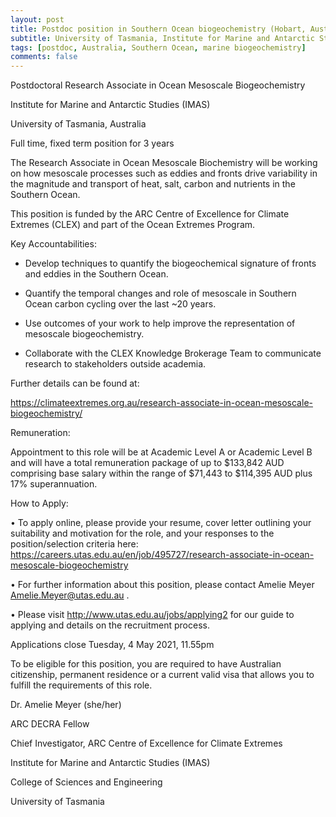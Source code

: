 ```yaml
---
layout: post
title: Postdoc position in Southern Ocean biogeochemistry (Hobart, Australia)
subtitle: University of Tasmania, Institute for Marine and Antarctic Studies (IMAS)
tags: [postdoc, Australia, Southern Ocean, marine biogeochemistry]
comments: false
---
```

Postdoctoral Research Associate in Ocean Mesoscale Biogeochemistry

Institute for Marine and Antarctic Studies (IMAS)

University of Tasmania, Australia

 

Full time, fixed term position for 3 years

 

The Research Associate in Ocean Mesoscale Biochemistry will be working on how mesoscale processes such as eddies and fronts drive variability in the magnitude and transport of heat, salt, carbon and nutrients in the Southern Ocean.

This position is funded by the ARC Centre of Excellence for Climate Extremes (CLEX) and part of the Ocean Extremes Program.

 

Key Accountabilities:

- Develop techniques to quantify the biogeochemical signature of fronts and eddies in the Southern Ocean.

- Quantify the temporal changes and role of mesoscale in Southern Ocean carbon cycling over the last ~20 years.

- Use outcomes of your work to help improve the representation of mesoscale biogeochemistry.

- Collaborate with the CLEX Knowledge Brokerage Team to communicate research to stakeholders outside academia.

 

Further details can be found at:

<https://climateextremes.org.au/research-associate-in-ocean-mesoscale-biogeochemistry/>

 

Remuneration:

Appointment to this role will be at Academic Level A or Academic Level B and will have a total remuneration package of up to $133,842 AUD comprising base salary within the range of $71,443 to $114,395 AUD plus 17% superannuation.

 

How to Apply:

• To apply online, please provide your resume, cover letter outlining your suitability and motivation for the role, and your responses to the position/selection criteria here: <https://careers.utas.edu.au/en/job/495727/research-associate-in-ocean-mesoscale-biogeochemistry>

• For further information about this position, please contact Amelie Meyer Amelie.Meyer@utas.edu.au .

• Please visit <http://www.utas.edu.au/jobs/applying2> for our guide to applying and details on the recruitment process.

 

Applications close Tuesday, 4 May 2021, 11.55pm

To be eligible for this position, you are required to have Australian citizenship, permanent residence or a current valid visa that allows you to fulfill the requirements of this role.

 

 

Dr. Amelie Meyer (she/her)

ARC DECRA Fellow

Chief Investigator, ARC Centre of Excellence for Climate Extremes

Institute for Marine and Antarctic Studies (IMAS)

College of Sciences and Engineering

University of Tasmania
